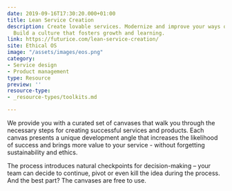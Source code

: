 ```yaml
---
date: 2019-09-16T17:30:20.000+01:00
title: Lean Service Creation
description: Create lovable services. Modernize and improve your ways of working.
  Build a culture that fosters growth and learning.
link: https://futurice.com/lean-service-creation/
site: Ethical OS
image: "/assets/images/eos.png"
category:
- Service design
- Product management
type: Resource
preview: ''
resource-type:
- _resource-types/toolkits.md

---
```

We provide you with a curated set of canvases that walk you through the necessary steps for creating successful services and products. Each canvas presents a unique development angle that increases the likelihood of success and brings more value to your service - without forgetting sustainability and ethics. 

The process introduces natural checkpoints for decision-making – your team can decide to continue, pivot or even kill the idea during the process. And the best part? The canvases are free to use.